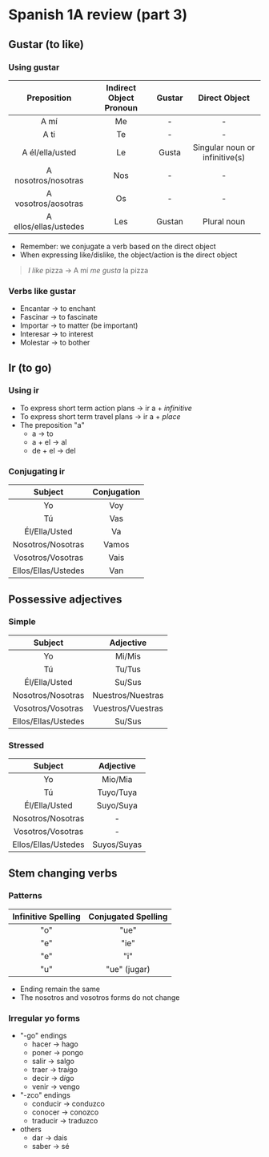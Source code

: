 # Spanish 1A review (part 3)

## Gustar (to like)

### Using gustar

| Preposition | Indirect Object Pronoun | Gustar | Direct Object |
|:-------:|:---------------------------:|:------:|:-------------:|
| A mí | Me | - | - |
| A ti | Te | - | - |
| A él/ella/usted | Le | Gusta | Singular noun or infinitive(s) |
| A nosotros/nosotras | Nos | - | - |
| A vosotros/aosotras | Os | - | - |
| A ellos/ellas/ustedes | Les | Gustan | Plural noun |

- Remember: we conjugate a verb based on the direct object
- When expressing like/dislike, the object/action is the direct object

> *I like* pizza -> A mí *me gusta* la pizza

### Verbs like gustar

- Encantar -> to enchant
- Fascinar -> to fascinate
- Importar -> to matter (be important)
- Interesar -> to interest
- Molestar -> to bother

## Ir (to go)

### Using ir

- To express short term action plans -> ir a + *infinitive*
- To express short term travel plans -> ir a + *place*
- The preposition "a"
    - a -> to
    - a + el -> al
    - de + el -> del

### Conjugating ir

| Subject | Conjugation |
|:-------:|:-----------:|
| Yo | Voy |
| Tú | Vas |
| Él/Ella/Usted | Va |
| Nosotros/Nosotras | Vamos |
| Vosotros/Vosotras | Vais |
| Ellos/Ellas/Ustedes | Van |

## Possessive adjectives 

### Simple

| Subject | Adjective |
|:-------:|:-----------:|
| Yo | Mi/Mis |
| Tú | Tu/Tus |
| Él/Ella/Usted | Su/Sus |
| Nosotros/Nosotras | Nuestros/Nuestras |
| Vosotros/Vosotras | Vuestros/Vuestras |
| Ellos/Ellas/Ustedes | Su/Sus |

### Stressed

| Subject | Adjective|
|:-------:|:-----------:|
| Yo | Mio/Mia |
| Tú | Tuyo/Tuya |
| Él/Ella/Usted | Suyo/Suya |
| Nosotros/Nosotras | - |
| Vosotros/Vosotras | - |
| Ellos/Ellas/Ustedes | Suyos/Suyas |

## Stem changing verbs

### Patterns

| Infinitive Spelling | Conjugated Spelling |
|:-------------------:|:-------------------:|
| "o" | "ue" |
| "e" | "ie" |
| "e" | "i" |
| "u" | "ue" (jugar) |

- Ending remain the same
- The nosotros and vosotros forms do not change

### Irregular yo forms

- "-go" endings
    - hacer -> hago
    - poner -> pongo
    - salir -> salgo
    - traer -> tra*i*go
    - decir -> d*i*go
    - venir -> vengo
- "-zco" endings
    - conducir -> conduzco
    - conocer -> conozco
    - traducir -> traduzco
- others
    - dar -> dais
    - saber -> sé